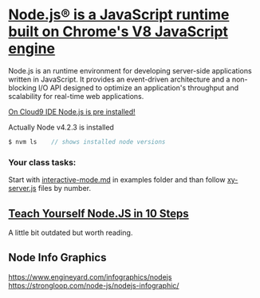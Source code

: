 # [Node.js® is a JavaScript runtime built on Chrome's V8 JavaScript engine](https://nodejs.org/en/)

Node.js is an runtime environment for developing server-side applications written in JavaScript.
It provides an event-driven architecture and a non-blocking I/O API designed
to optimize an application's throughput and scalability for real-time web applications.

[On Cloud9 IDE Node.js is pre installed!](https://docs.c9.io/docs/writing-a-nodejs-app)

Actually Node v4.2.3 is installed

```javascript
$ nvm ls    // shows installed node versions
```
### Your class tasks:
Start with [interactive-mode.md](https://github.com/Goyapa/COG-01/blob/master/nodejs/examples/interactive-mode.md) in examples folder and than follow [xy-server.js](https://github.com/Goyapa/COG-01/tree/master/nodejs/examples) files by number.



## [Teach Yourself Node.JS in 10 Steps](https://ponyfoo.com/articles/teach-yourself-nodejs-in-10-steps)
A little bit outdated but worth reading.

## Node Info Graphics
https://www.engineyard.com/infographics/nodejs
https://strongloop.com/node-js/nodejs-infographic/